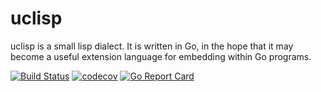 uclisp
======

uclisp is a small lisp dialect. It is written in Go, in the hope that it may become a useful extension language for embedding within Go programs.

[![Build Status](https://travis-ci.org/tgascoigne/uclisp.svg?branch=master)](https://travis-ci.org/tgascoigne/uclisp) [![codecov](https://codecov.io/gh/tgascoigne/uclisp/branch/master/graph/badge.svg)](https://codecov.io/gh/tgascoigne/uclisp) [![Go Report Card](http://goreportcard.com/badge/tgascoigne/uclisp)](http://goreportcard.com/report/tgascoigne/uclisp)
